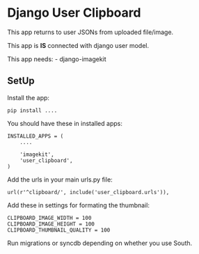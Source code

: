 # Django User Clipboard

This app returns to user JSONs from uploaded file/image.

This app is **IS** connected with django user model.

This app needs:
	- django-imagekit

## SetUp

Install the app:

    pip install ....

You should have these in installed apps:

    INSTALLED_APPS = (
        ....

        'imagekit',
    	'user_clipboard',
    )

Add the urls in your main urls.py file:

    url(r'^clipboard/', include('user_clipboard.urls')),

Add these in settings for formating the thumbnail:

	CLIPBOARD_IMAGE_WIDTH = 100
	CLIPBOARD_IMAGE_HEIGHT = 100
	CLIPBOARD_THUMBNAIL_QUALITY = 100

Run migrations or syncdb depending on whether you use South.